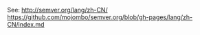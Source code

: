 See:
http://semver.org/lang/zh-CN/  
https://github.com/mojombo/semver.org/blob/gh-pages/lang/zh-CN/index.md  
